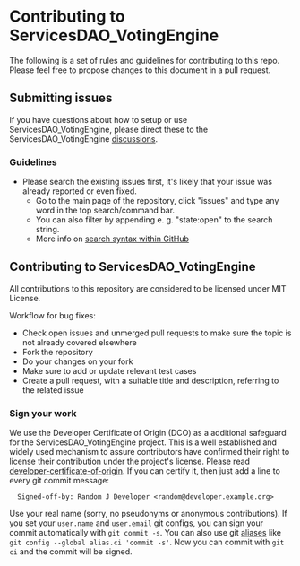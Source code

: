 # Contributing to ServicesDAO_VotingEngine

The following is a set of rules and guidelines for contributing to this repo. Please feel free to propose changes to this document in a pull request.

## Submitting issues

If you have questions about how to setup or use ServicesDAO_VotingEngine, please direct these to the ServicesDAO_VotingEngine [discussions](https://github.com/EKON-YAZILIM/ServicesDAO_VotingEngine/discussions).

### Guidelines
* Please search the existing issues first, it's likely that your issue was already reported or even fixed.
  - Go to the main page of the repository, click "issues" and type any word in the top search/command bar.
  - You can also filter by appending e. g. "state:open" to the search string.
  - More info on [search syntax within GitHub](https://help.github.com/articles/searching-issues)

## Contributing to ServicesDAO_VotingEngine

All contributions to this repository are considered to be licensed under MIT License.

Workflow for bug fixes:
* Check open issues and unmerged pull requests to make sure the topic is not already covered elsewhere
* Fork the repository
* Do your changes on your fork
* Make sure to add or update relevant test cases
* Create a pull request, with a suitable title and description, referring to the related issue


### Sign your work

We use the Developer Certificate of Origin (DCO) as a additional safeguard
for the ServicesDAO_VotingEngine project. This is a well established and widely used
mechanism to assure contributors have confirmed their right to license
their contribution under the project's license.
Please read [developer-certificate-of-origin](https://github.com/EKON-YAZILIM/ServicesDAO/blob/master/.github/developer-certificate-of-origin).
If you can certify it, then just add a line to every git commit message:

````
  Signed-off-by: Random J Developer <random@developer.example.org>
````

Use your real name (sorry, no pseudonyms or anonymous contributions).
If you set your `user.name` and `user.email` git configs, you can sign your
commit automatically with `git commit -s`. You can also use git [aliases](https://git-scm.com/book/tr/v2/Git-Basics-Git-Aliases)
like `git config --global alias.ci 'commit -s'`. Now you can commit with
`git ci` and the commit will be signed.
